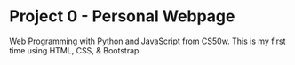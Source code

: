 # Project 0 - Personal Webpage

Web Programming with Python and JavaScript from CS50w. This is my first time using HTML, CSS, & Bootstrap.

